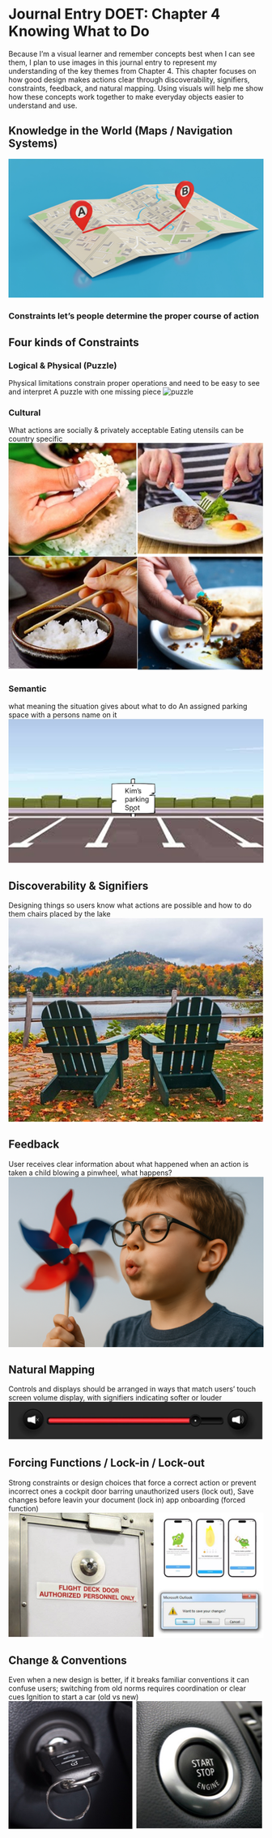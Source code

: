 # Journal Entry DOET: Chapter 4 Knowing What to Do

Because I’m a visual learner and remember concepts best when I can see them, I plan to use images in this journal entry to represent my understanding of the key themes from Chapter 4. This chapter focuses on how good design makes actions clear through discoverability, signifiers, constraints, feedback, and natural mapping. Using visuals will help me show how these concepts work together to make everyday objects easier to understand and use.

 ## Knowledge in the World (Maps / Navigation Systems)
 ![in the world](assets/1-world.jpeg) 

### Constraints let’s people determine the proper course of action
## Four kinds of Constraints 

### Logical & Physical (Puzzle)
Physical limitations constrain proper operations and need to be easy to see and interpret
A puzzle with one missing piece
 ![puzzle](assets/2-logical-physical.jpeg) 

### Cultural 
What actions are socially & privately acceptable
Eating utensils can be country specific
 ![cultural](assets/3-cultural.png) 

### Semantic
what meaning the situation gives about what to do
An assigned parking space with a persons name on it
 ![semantic](assets/4-semantic.jpg) 

## Discoverability & Signifiers
Designing things so users know what actions are possible and how to do them
chairs placed by the lake
 ![discoverability](assets/4-discoverability.png) 

## Feedback
User receives clear information about what happened when an action is taken
a child blowing a pinwheel, what happens?
 ![feedback](assets/5-feedback.png) 

## Natural Mapping
Controls and displays should be arranged in ways that match users’
touch screen volume display, with signifiers indicating softer or louder
 ![natural mapping](assets/6-natural-mapping.png) 

## Forcing Functions / Lock-in / Lock-out
Strong constraints or design choices that force a correct action or prevent incorrect ones
a cockpit door barring unauthorized users (lock out), Save changes before leavin your document (lock in) app onboarding (forced function)
 ![forcing function](assets/7-forcing-functions.png) 

## Change & Conventions
Even when a new design is better, if it breaks familiar conventions it can confuse users; switching from old norms requires coordination or clear cues
Ignition to start a car (old vs new)
 ![change](assets/8-change.png) 
